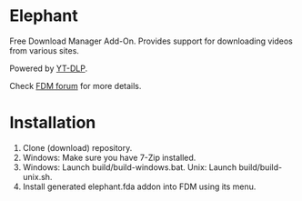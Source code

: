 # Elephant
Free Download Manager Add-On. Provides support for downloading videos from various sites.

Powered by [YT-DLP](https://github.com/yt-dlp/yt-dlp).

Check [FDM forum](https://www.freedownloadmanager.org/board/viewtopic.php?f=1&t=18630) for more details.

# Installation
1. Clone (download) repository.
2. Windows: Make sure you have 7-Zip installed. 
3. Windows: Launch build/build-windows.bat. Unix: Launch build/build-unix.sh.
4. Install generated elephant.fda addon into FDM using its menu.